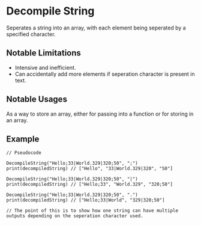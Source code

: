 # Decompile String
Seperates a string into an array, with each element being seperated by a specified character.

## Notable Limitations
- Intensive and inefficient.
- Can accidentally add more elements if seperation character is present in text.

## Notable Usages
As a way to store an array, either for passing into a function or for storing in an array.

## Example
```
// Pseudocode

DecompileString("Hello;33|World.329|320;50", ";")
print(decompiledString) // ["Hello", "33|World.329|320", "50"]

DecompileString("Hello;33|World.329|320;50", "|")
print(decompiledString) // ["Hello;33", "World.329", "320;50"]

DecompileString("Hello;33|World.329|320;50", ".")
print(decompiledString) // ["Hello;33|World", "329|320;50"]

// The point of this is to show how one string can have multiple outputs depending on the seperation character used.
```